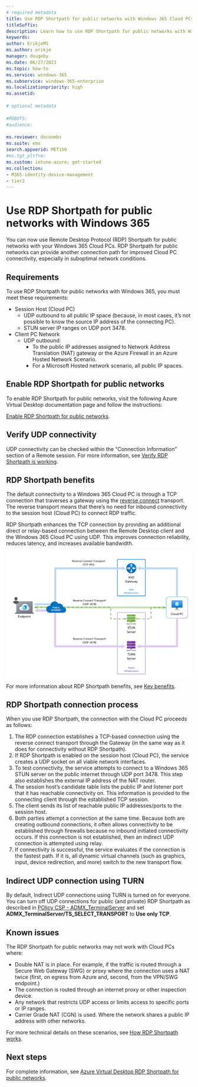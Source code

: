 ```yaml
---
# required metadata
title: Use RDP Shortpath for public networks with Windows 365 Cloud PCs.
titleSuffix:
description: Learn how to use RDP Shortpath for public networks with Windows 365 Cloud PCs.
keywords:
author: ErikjeMS  
ms.author: erikje
manager: dougeby
ms.date: 06/27/2023
ms.topic: how-to
ms.service: windows-365
ms.subservice: windows-365-enterprise
ms.localizationpriority: high
ms.assetid: 

# optional metadata

#ROBOTS:
#audience:

ms.reviewer: docoombs
ms.suite: ems
search.appverid: MET150
#ms.tgt_pltfrm:
ms.custom: intune-azure; get-started
ms.collection:
- M365-identity-device-management
- tier2
---
```


# Use RDP Shortpath for public networks with Windows 365  

You can now use Remote Desktop Protocol (RDP) Shortpath for public networks with your Windows 365 Cloud PCs. RDP Shortpath for public networks can provide another connection path for improved Cloud PC connectivity, especially in suboptimal network conditions.

## Requirements

To use RDP Shortpath for public networks with Windows 365, you must meet these requirements:

- Session Host (Cloud PC)
  - UDP outbound to all public IP space (because, in most cases, it’s not possible to know the source IP address of the connecting PC).
  - STUN server IP ranges on UDP port 3478.
- Client PC Network  
  - UDP outbound:  
    - To the public IP addresses assigned to Network Address Translation (NAT) gateway or the Azure Firewall in an Azure Hosted Network Scenario.
    - For a Microsoft Hosted network scenario, all public IP spaces.

## Enable RDP Shortpath for public networks

To enable RDP Shortpath for public networks, visit the following Azure Virtual Desktop documentation page and follow the instructions:

[Enable RDP Shortpath for public networks](/azure/virtual-desktop/rdp-shortpath?tabs=public-networks).

## Verify UDP connectivity

UDP connectivity can be checked within the “Connection Information” section of a Remote session. For more information, see [Verify RDP Shortpath is working](/azure/virtual-desktop/configure-rdp-shortpath?tabs=public-networks#verify-rdp-shortpath-is-working).

## RDP Shortpath benefits

The default connectivity to a Windows 365 Cloud PC is through a TCP connection that traverses a gateway using the [reverse connect](/azure/virtual-desktop/network-connectivity) transport. The reverse transport means that there’s no need for inbound connectivity to the session host (Cloud PC) to connect RDP traffic.

RDP Shortpath enhances the TCP connection by providing an additional direct or relay-based connection between the Remote Desktop client and the Windows 365 Cloud PC using UDP. This improves connection reliability, reduces latency, and increases available bandwidth.

![Diagram of RDP Shortpath process](./media/rdp-shortpath-public-networks/rdp-shortpath-diagram.png)

For more information about RDP Shortpath benefits, see [Key benefits](/azure/virtual-desktop/rdp-shortpath?tabs=public-networks#key-benefits).

## RDP Shortpath connection process

When you use RDP Shortpath, the connection with the Cloud PC proceeds as follows:

1. The RDP connection establishes a TCP-based connection using the reverse connect transport through the Gateway (in the same way as it does for connectivity without RDP Shortpath).
2. If RDP Shortpath is enabled on the session host (Cloud PC), the service creates a UDP socket on all viable network interfaces.
3. To test connectivity, the service attempts to connect to a Windows 365 STUN server on the public internet through UDP port 3478. This step also establishes the external IP address of the NAT router.
4. The session host’s candidate table lists the public IP and listener port that it has reachable connectivity on. This information is provided to the connecting client through the established TCP session.
5. The client sends its list of reachable public IP addresses/ports to the session host.
6. Both parties attempt a connection at the same time. Because both are creating outbound connections, it often allows connectivity to be established through firewalls because no inbound initiated connectivity occurs. If this connection is not established, then an indirect UDP connection is attempted using relay.
7. If connectivity is successful, the service evaluates if the connection is the fastest path. If it is, all dynamic virtual channels (such as graphics, input, device redirection, and more) switch to the new transport flow.

## Indirect UDP connection using TURN

By default, Indirect UDP connections using TURN is turned on for everyone. You can turn off UDP connections for public (and private) RDP Shortpath as described in [POlicy CSP - ADMX_TerminalServer](/windows/client-management/mdm/policy-csp-admx-terminalserver#admx-terminalserver-ts_select_transport) and set **ADMX_TerminalServer/TS_SELECT_TRANSPORT** to **Use only TCP**.

## Known issues

The RDP Shortpath for public networks may not work with Cloud PCs where:

- Double NAT is in place. For example, if the traffic is routed through a Secure Web Gateway (SWG) or proxy where the connection uses a NAT twice (first, on egress from Azure and, second, from the VPN/SWG endpoint.)
- The connection is routed through an internet proxy or other inspection device.
- Any network that restricts UDP access or limits access to specific ports or IP ranges.
- Carrier Grade NAT (CGN) is used. Where the network shares a public IP address with other networks.

For more technical details on these scenarios, see [How RDP Shortpath works](/azure/virtual-desktop/rdp-shortpath?tabs=public-networks#how-rdp-shortpath-works).

## Next steps

For complete information, see [Azure Virtual Desktop RDP Shortpath for public networks](/azure/virtual-desktop/rdp-shortpath?tabs=public-networks).
